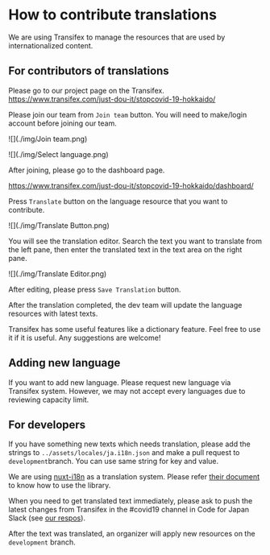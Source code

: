 # How to contribute translations

We are using Transifex to manage the resources that are used by internationalized content.

## For contributors of translations

Please go to our project page on the Transifex.
https://www.transifex.com/just-dou-it/stopcovid-19-hokkaido/

Please join our team from `Join team` button. You will need to make/login account before joining our team.

![](./img/Join team.png)

![](./img/Select language.png)

After joining, please go to the dashboard page.

https://www.transifex.com/just-dou-it/stopcovid-19-hokkaido/dashboard/

Press `Translate` button on the language resource that you want to contribute.

![](./img/Translate Button.png)

You will see the translation editor. Search the text you want to translate from the left pane, then enter the translated text in the text area on the right pane.

![](./img/Translate Editor.png)

After editing, please press `Save Translation` button. 

After the translation completed, the dev team will update the language resources with latest texts.

Transifex has some useful features like a dictionary feature. Feel free to use it if it is useful. Any suggestions are welcome!

## Adding new language

If you want to add new language. Please request new language via Transifex system. However, we may not accept every languages due to reviewing capacity limit.

## For developers

If you have something new texts which needs translation, please add the strings to `../assets/locales/ja.i18n.json` and make a pull request to `development`branch. You can use same string for key and value.

We are using [nuxt-i18n](https://github.com/nuxt-community/nuxt-i18n) as a translation system. Please refer [their document](https://nuxtjs.org/examples/i18n/) to know how to use the library.

When you need to get translated text immediately, please ask to push the latest changes from Transifex in the #covid19 channel in Code for Japan Slack (see [our respos](https://github.com/tokyo-metropolitan-gov/covid19/blob/development/docs/en/CONTRIBUTING.md#how-to-participate-in-communications)).

After the text was translated, an organizer will apply new resources on the `development` branch.
